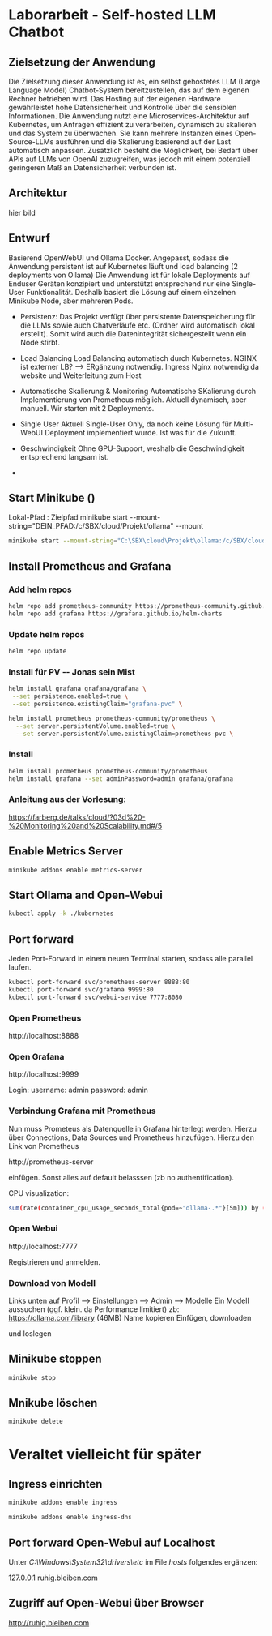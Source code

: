 # Laborarbeit - Self-hosted LLM Chatbot

## Zielsetzung der Anwendung

Die Zielsetzung dieser Anwendung ist es, ein selbst gehostetes LLM (Large Language
Model) Chatbot-System bereitzustellen, das auf dem eigenen Rechner betrieben wird.
Das Hosting auf der eigenen Hardware gewährleistet hohe Datensicherheit und Kontrolle
über die sensiblen Informationen. Die Anwendung nutzt eine Microservices-Architektur
auf Kubernetes, um Anfragen effizient zu verarbeiten, dynamisch zu skalieren und das
System zu überwachen. Sie kann mehrere Instanzen eines Open-Source-LLMs ausführen
und die Skalierung basierend auf der Last automatisch anpassen. Zusätzlich besteht die
Möglichkeit, bei Bedarf über APIs auf LLMs von OpenAI zuzugreifen, was jedoch mit
einem potenziell geringeren Maß an Datensicherheit verbunden ist.

## Architektur

hier bild

## Entwurf

Basierend OpenWebUI und Ollama Docker.
Angepasst, sodass die Anwendung persistent ist auf Kubernetes läuft und load balancing (2 deployments von Ollama)
Die Anwendung ist für lokale Deployments auf Enduser Geräten konzipiert und unterstützt entsprechend nur eine Single-User Funktionalität.
Deshalb basiert die Lösung auf einem einzelnen Minikube Node, aber mehreren Pods.

- Persistenz:
  Das Projekt verfügt über persistente Datenspeicherung für die LLMs sowie auch Chatverläufe etc. (Ordner wird automatisch lokal erstellt).
  Somit wird auch die Datenintegrität sichergestellt wenn ein Node stirbt.

- Load Balancing
  Load Balancing automatisch durch Kubernetes. NGINX ist externer LB? --> ERgänzung notwendig. Ingress Nginx notwendig da website und Weiterleitung zum Host

- Automatische Skalierung & Monitoring
  Automatische SKalierung durch Implementierung von Prometheus möglich. Aktuell dynamisch, aber manuell. Wir starten mit 2 Deployments.

- Single User
  Aktuell Single-User Only, da noch keine Lösung für Multi-WebUI Deployment implementiert wurde. Ist was für die Zukunft.

- Geschwindigkeit
  Ohne GPU-Support, weshalb die Geschwindigkeit entsprechend langsam ist.
-

## Start Minikube ()

Lokal-Pfad : Zielpfad
minikube start --mount-string="DEIN_PFAD:/c/SBX/cloud/Projekt/ollama" --mount

```bash
minikube start --mount-string="C:\SBX\cloud\Projekt\ollama:/c/SBX/cloud/Projekt/ollama" --mount
```

## Install Prometheus and Grafana

### Add helm repos

```bash
helm repo add prometheus-community https://prometheus-community.github.io/helm-charts
helm repo add grafana https://grafana.github.io/helm-charts
```

### Update helm repos

```bash
helm repo update
```

### Install für PV -- Jonas sein Mist

```bash
helm install grafana grafana/grafana \
 --set persistence.enabled=true \
 --set persistence.existingClaim="grafana-pvc" \
```

```bash
helm install prometheus prometheus-community/prometheus \
  --set server.persistentVolume.enabled=true \
  --set server.persistentVolume.existingClaim=prometheus-pvc \
```

### Install

```bash
helm install prometheus prometheus-community/prometheus
helm install grafana --set adminPassword=admin grafana/grafana
```

### Anleitung aus der Vorlesung:

https://farberg.de/talks/cloud/?03d%20-%20Monitoring%20and%20Scalability.md#/5

## Enable Metrics Server

```bash
minikube addons enable metrics-server
```

## Start Ollama and Open-Webui

```bash
kubectl apply -k ./kubernetes
```

## Port forward
Jeden Port-Forward in einem neuen Terminal starten, sodass alle parallel laufen.

```bash
kubectl port-forward svc/prometheus-server 8888:80
kubectl port-forward svc/grafana 9999:80
kubectl port-forward svc/webui-service 7777:8080
```

### Open Prometheus

http://localhost:8888

### Open Grafana

http://localhost:9999

Login:
username: admin
password: admin

### Verbindung Grafana mit Prometheus
Nun muss Prometeus als Datenquelle in Grafana hinterlegt werden. Hierzu über Connections, Data Sources und Prometheus hinzufügen.
Hierzu den Link von Prometheus 

http://prometheus-server

einfügen. Sonst alles auf default belasssen (zb no authentification).

CPU visualization:

```bash
sum(rate(container_cpu_usage_seconds_total{pod=~"ollama-.*"}[5m])) by (pod) / sum(kube_pod_container_resource_limits{pod=~"ollama-.*"}) by (pod) * 100
```

### Open Webui

http://localhost:7777

Registrieren und anmelden.

### Download von Modell

Links unten auf Profil --> Einstellungen --> Admin --> Modelle
Ein Modell aussuchen (ggf. klein. da Performance limitiert) zb: https://ollama.com/library (46MB)
Name kopieren
Einfügen, downloaden

und loslegen

## Minikube stoppen

```bash
minikube stop
```

## Mnikube löschen

```bash
minikube delete
```

# Veraltet vielleicht für später

## Ingress einrichten

```bash
minikube addons enable ingress
```

```bash
minikube addons enable ingress-dns
```

## Port forward Open-Webui auf Localhost

Unter _C:\Windows\System32\drivers\etc_ im File _hosts_ folgendes ergänzen:

127.0.0.1 ruhig.bleiben.com

## Zugriff auf Open-Webui über Browser

http://ruhig.bleiben.com
